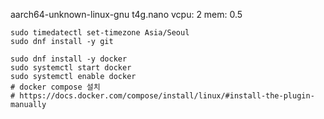aarch64-unknown-linux-gnu
t4g.nano
vcpu: 2
mem: 0.5

```
sudo timedatectl set-timezone Asia/Seoul
sudo dnf install -y git

sudo dnf install -y docker
sudo systemctl start docker
sudo systemctl enable docker
# docker compose 설치
# https://docs.docker.com/compose/install/linux/#install-the-plugin-manually
```